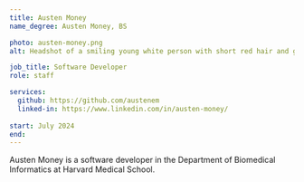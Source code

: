 ```yaml
---
title: Austen Money
name_degree: Austen Money, BS

photo: austen-money.png
alt: Headshot of a smiling young white person with short red hair and glasses. They are wearing a white collared shirt and stand outside of an academic building. 

job_title: Software Developer
role: staff

services:
  github: https://github.com/austenem
  linked-in: https://www.linkedin.com/in/austen-money/
  
start: July 2024
end:
---
```

Austen Money is a software developer in the Department of Biomedical Informatics at Harvard Medical School.

